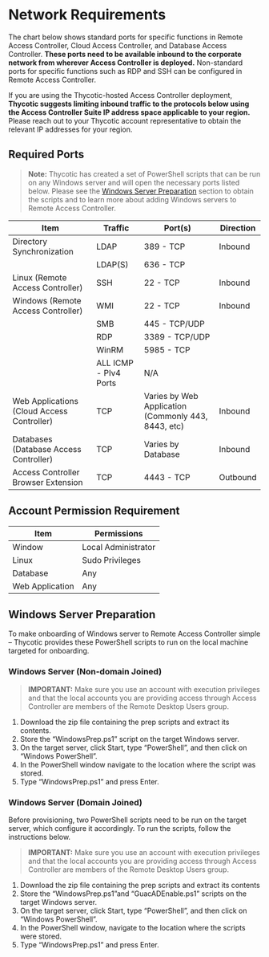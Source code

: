 [title]: # (Network Requirements)
[tags]: # (thycotic access control)
[priority]: # (3)

# Network Requirements

The chart below shows standard ports for specific functions in Remote Access Controller, Cloud Access Controller, and Database Access Controller. **These ports need to be available inbound to the corporate network from wherever Access Controller is deployed.** Non-standard ports for specific functions such as RDP and SSH can be configured in Remote Access Controller. 

If you are using the Thycotic-hosted Access Controller deployment, **Thycotic suggests limiting inbound traffic to the protocols below  using the Access Controller Suite IP address space applicable to your region.** Please reach out to your Thycotic account representative to obtain the relevant IP addresses for your region.

## Required Ports

> **Note:** Thycotic has created a set of PowerShell scripts that can be run on any Windows server and will open the necessary ports listed below. Please see the [Windows Server Preparation](../admin/servers/index.md) section to obtain the scripts and to learn more about adding Windows servers to Remote Access Controller.

|    Item    |    Traffic    |    Port(s)    |    Direction    |
|---|---|---|---|
| Directory Synchronization | LDAP | 389 - TCP | Inbound|
||LDAP(S)| 636 - TCP | 
|Linux (Remote Access Controller) | SSH | 22 - TCP | Inbound
| Windows (Remote Access Controller) | WMI | 22 - TCP | Inbound |
||SMB| 445 - TCP/UDP||
||RDP| 3389 - TCP/UDP||
||WinRM| 5985 - TCP||
||ALL ICMP - PIv4 Ports| N/A||
|Web Applications (Cloud Access Controller)|TCP|Varies by Web Application (Commonly 443, 8443, etc)|Inbound|
|Databases (Database Access Controller)|TCP|Varies by Database|Inbound|
|Access Controller Browser Extension|TCP|4443 - TCP|Outbound|

## Account Permission Requirement
|Item|Permissions|
|---|---|
|Window|Local Administrator|
|Linux|Sudo Privileges|
|Database|Any|
|Web Application|Any|

## Windows Server Preparation

To make onboarding of Windows server to Remote Access Controller simple – Thycotic provides these PowerShell scripts to run on the local machine targeted for onboarding.

### Windows Server (Non-domain Joined)

> **IMPORTANT:** Make sure you use an account with execution privileges and that the local accounts you are providing access through Access Controller are members of the Remote Desktop Users group.

1. Download the zip file containing the prep scripts and extract its contents.
1. Store the “WindowsPrep.ps1” script on the target Windows server.
1. On the target server, click Start, type “PowerShell”, and then click on “Windows PowerShell”.
1. In the PowerShell window navigate to the location where the script was stored.
1. Type “WindowsPrep.ps1” and press Enter.

### Windows Server (Domain Joined)

Before provisioning, two PowerShell scripts need to be run on the target server, which configure it accordingly. To run the scripts, follow the instructions below.

> **IMPORTANT:** Make sure you use an account with execution privileges and that the local accounts you are providing access through Access Controller are members of the Remote Desktop Users group.

1. Download the zip file containing the prep scripts and extract its contents
1. Store the “WindowsPrep.ps1”and “GuacADEnable.ps1” scripts on the target Windows server.
1. On the target server, click Start, type “PowerShell”, and then click on “Windows PowerShell”.
1. In the PowerShell window, navigate to the location where the scripts were stored.
1. Type “WindowsPrep.ps1” and press Enter.